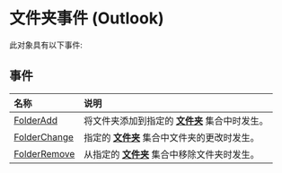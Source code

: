 
# 文件夹事件 (Outlook)
此对象具有以下事件:

## 事件



|**名称**|**说明**|
|:-----|:-----|
|[FolderAdd](d72beffe-5a6b-41f1-0a0e-2f8548cbdc84.md)|将文件夹添加到指定的 **[文件夹](0c814c3c-74fc-414c-982d-a0097fcb35c2.md)** 集合中时发生。|
|[FolderChange](cd379b87-6fb7-bfa4-544a-0c406a170832.md)|指定的 **[文件夹](0c814c3c-74fc-414c-982d-a0097fcb35c2.md)** 集合中文件夹的更改时发生。|
|[FolderRemove](9113c4b9-9a18-76a8-3726-7b55fa6e6365.md)|从指定的 **[文件夹](0c814c3c-74fc-414c-982d-a0097fcb35c2.md)** 集合中移除文件夹时发生。|
